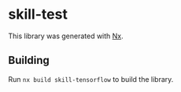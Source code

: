 # skill-test

This library was generated with [Nx](https://nx.dev).

## Building

Run `nx build skill-tensorflow` to build the library.
